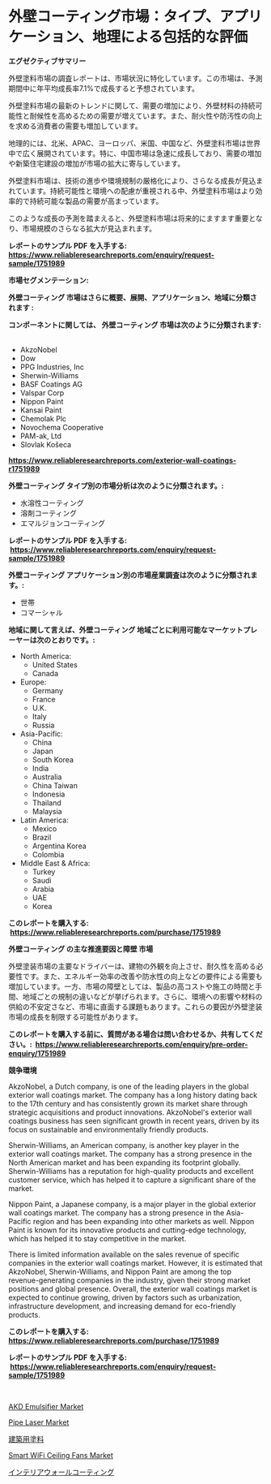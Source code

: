 <p><h1>外壁コーティング市場：タイプ、アプリケーション、地理による包括的な評価</h1></p><p><strong>エグゼクティブサマリー</strong></p>
<p><p>外壁塗料市場の調査レポートは、市場状況に特化しています。この市場は、予測期間中に年平均成長率7.1%で成長すると予想されています。</p><p>外壁塗料市場の最新のトレンドに関して、需要の増加により、外壁材料の持続可能性と耐候性を高めるための需要が増えています。また、耐火性や防汚性の向上を求める消費者の需要も増加しています。</p><p>地理的には、北米、APAC、ヨーロッパ、米国、中国など、外壁塗料市場は世界中で広く展開されています。特に、中国市場は急速に成長しており、需要の増加や新築住宅建設の増加が市場の拡大に寄与しています。</p><p>外壁塗料市場は、技術の進歩や環境規制の厳格化により、さらなる成長が見込まれています。持続可能性と環境への配慮が重視される中、外壁塗料市場はより効率的で持続可能な製品の需要が高まっています。</p><p>このような成長の予測を踏まえると、外壁塗料市場は将来的にますます重要となり、市場規模のさらなる拡大が見込まれます。</p></p>
<p><strong>レポートのサンプル PDF を入手する: <a href="https://www.reliableresearchreports.com/enquiry/request-sample/1751989">https://www.reliableresearchreports.com/enquiry/request-sample/1751989</a></strong></p>
<p><strong>市場セグメンテーション:</strong></p>
<p><strong> 外壁コーティング 市場はさらに概要、展開、アプリケーション、地域に分類されます :</strong></p>
<p><strong>コンポーネントに関しては、 外壁コーティング 市場は次のように分類されます: &nbsp;</strong></p>
<p><ul><li>AkzoNobel</li><li>Dow</li><li>PPG Industries, Inc</li><li>Sherwin-Williams</li><li>BASF Coatings AG</li><li>Valspar Corp</li><li>Nippon Paint</li><li>Kansai Paint</li><li>Chemolak Plc</li><li>Novochema Cooperative</li><li>PAM-ak, Ltd</li><li>Slovlak Košeca</li></ul></p>
<p><strong><a href="https://www.reliableresearchreports.com/exterior-wall-coatings-r1751989">https://www.reliableresearchreports.com/exterior-wall-coatings-r1751989</a></strong></p>
<p><strong> 外壁コーティング タイプ別の市場分析は次のように分類されます。:</strong></p>
<p><ul><li>水溶性コーティング</li><li>溶剤コーティング</li><li>エマルジョンコーティング</li></ul></p>
<p><strong>レポートのサンプル PDF を入手する: &nbsp;<a href="https://www.reliableresearchreports.com/enquiry/request-sample/1751989">https://www.reliableresearchreports.com/enquiry/request-sample/1751989</a></strong></p>
<p><strong> 外壁コーティング アプリケーション別の市場産業調査は次のように分類されます。:</strong></p>
<p><ul><li>世帯</li><li>コマーシャル</li></ul></p>
<p><strong>地域に関して言えば、外壁コーティング 地域ごとに利用可能なマーケットプレーヤーは次のとおりです。:</strong></p>
<p><ul>
    <li>
        North America:
        <ul>
            <li>United States</li>
            <li>Canada</li>
        </ul>
    </li>
    <li>
        Europe:
        <ul>
            <li>Germany</li>
            <li>France</li>
            <li>U.K.</li>
            <li>Italy</li>
            <li>Russia</li>
        </ul>
    </li>
    <li>
        Asia-Pacific:
        <ul>
            <li>China</li>
            <li>Japan</li>
            <li>South Korea</li>
            <li>India</li>
            <li>Australia</li>
            <li>China Taiwan</li>
            <li>Indonesia</li>
            <li>Thailand</li>
            <li>Malaysia</li>
        </ul>
    </li>
    <li>
        Latin America:
        <ul>
            <li>Mexico</li>
            <li>Brazil</li>
            <li>Argentina Korea</li>
            <li>Colombia</li>
        </ul>
    </li>
    <li>
        Middle East & Africa:
        <ul>
            <li>Turkey</li>
            <li>Saudi</li>
            <li>Arabia</li>
            <li>UAE</li>
            <li>Korea</li>
        </ul>
    </li>
    </ul></p>
<p><strong>このレポートを購入する: &nbsp;<a href="https://www.reliableresearchreports.com/purchase/1751989">https://www.reliableresearchreports.com/purchase/1751989</a></strong></p>
<p><strong>外壁コーティング の主な推進要因と障壁 市場</strong></p>
<p><p>外壁塗装市場の主要なドライバーは、建物の外観を向上させ、耐久性を高める必要性です。また、エネルギー効率の改善や防水性の向上などの要件による需要も増加しています。一方、市場の障壁としては、製品の高コストや施工の時間と手間、地域ごとの規制の違いなどが挙げられます。さらに、環境への影響や材料の供給の不安定さなど、市場に直面する課題もあります。これらの要因が外壁塗装市場の成長を制限する可能性があります。</p></p>
<p><strong>このレポートを購入する前に、質問がある場合は問い合わせるか、共有してください。:&nbsp; <a href="https://www.reliableresearchreports.com/enquiry/pre-order-enquiry/1751989">https://www.reliableresearchreports.com/enquiry/pre-order-enquiry/1751989</a></strong></p>
<p><strong>競争環境</strong></p>
<p><p>AkzoNobel, a Dutch company, is one of the leading players in the global exterior wall coatings market. The company has a long history dating back to the 17th century and has consistently grown its market share through strategic acquisitions and product innovations. AkzoNobel's exterior wall coatings business has seen significant growth in recent years, driven by its focus on sustainable and environmentally friendly products.</p><p>Sherwin-Williams, an American company, is another key player in the exterior wall coatings market. The company has a strong presence in the North American market and has been expanding its footprint globally. Sherwin-Williams has a reputation for high-quality products and excellent customer service, which has helped it to capture a significant share of the market.</p><p>Nippon Paint, a Japanese company, is a major player in the global exterior wall coatings market. The company has a strong presence in the Asia-Pacific region and has been expanding into other markets as well. Nippon Paint is known for its innovative products and cutting-edge technology, which has helped it to stay competitive in the market.</p><p>There is limited information available on the sales revenue of specific companies in the exterior wall coatings market. However, it is estimated that AkzoNobel, Sherwin-Williams, and Nippon Paint are among the top revenue-generating companies in the industry, given their strong market positions and global presence. Overall, the exterior wall coatings market is expected to continue growing, driven by factors such as urbanization, infrastructure development, and increasing demand for eco-friendly products.</p></p>
<p><strong>このレポートを購入する: &nbsp; <a href="https://www.reliableresearchreports.com/purchase/1751989">https://www.reliableresearchreports.com/purchase/1751989</a></strong></p>
<p><strong>レポートのサンプル PDF を入手する: &nbsp;<a href="https://www.reliableresearchreports.com/enquiry/request-sample/1751989">https://www.reliableresearchreports.com/enquiry/request-sample/1751989</a></strong><strong></strong></p>
<p>&nbsp;</p>
<p><p><a href="https://gentle-editor-9db.notion.site/AKD-Emulsifier-Market-Challenges-Opportunities-and-Growth-Drivers-and-Major-Market-Players-foreca-14f12c8cd39a4a4080e188635be5018a">AKD Emulsifier Market</a></p><p><a href="https://view.publitas.com/reportprime-1/pipe-laser-market-provides-a-comprehensive-analysis-including-a-macro-overview-of-the-market-as-well-as-micro-details-such-as-market-size-and-competitive-landscape/">Pipe Laser Market</a></p><p><a href="https://github.com/AaronVargas43/Market-Research-Report-List-1/blob/main/983246722395.md">建築用塗料</a></p><p><a href="https://github.com/gdfhhhj/Market-Research-Report-List-4/blob/main/smart-wifi-ceiling-fans-market.md">Smart WiFi Ceiling Fans Market</a></p><p><a href="https://github.com/CloydAbbott2023/Market-Research-Report-List-1/blob/main/261391522396.md">インテリアウォールコーティング</a></p></p>